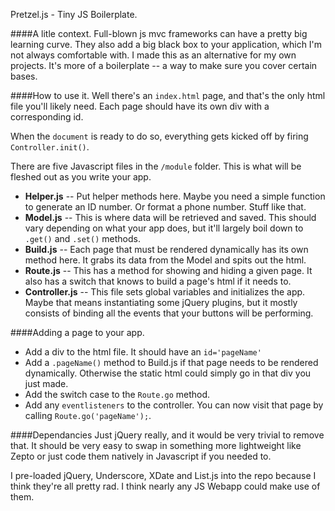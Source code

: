 Pretzel.js - Tiny JS Boilerplate.


####A litle context.
Full-blown js mvc frameworks can have a pretty big learning curve.  They also add a big black box to your application, which I'm not always comfortable with.  I made this as an alternative for my own projects.  It's more of a boilerplate -- a way to make sure you cover certain bases.

####How to use it.
Well there's an `index.html` page, and that's the only html file you'll likely need.  Each page should have its own div with a corresponding id.

When the `document` is ready to do so, everything gets kicked off by firing `Controller.init()`.

There are five Javascript files in the `/module` folder.  This is what will be fleshed out as you write your app.
+ **Helper.js** -- Put helper methods here.  Maybe you need a simple function to generate an ID number.  Or format a phone number.  Stuff like that.
+ **Model.js** -- This is where data will be retrieved and saved.  This should vary depending on what your app does, but it'll largely boil down to `.get()` and `.set()` methods.  
+ **Build.js** -- Each page that must be rendered dynamically has its own method here.  It grabs its data from the Model and spits out the html.
+ **Route.js** -- This has a method for showing and hiding a given page.  It also has a switch that knows to build a page's html if it needs to.
+ **Controller.js** -- This file sets global variables and initializes the app.  Maybe that means instantiating some jQuery plugins, but it mostly consists of binding all the events that your buttons will be performing.

####Adding a page to your app.
- Add a div to the html file.  It should have an `id='pageName'`
- Add a `.pageName()` method to Build.js if that page needs to be rendered dynamically.  Otherwise the static html could simply go in that div you just made.
- Add the switch case to the `Route.go` method.
- Add any `eventlisteners` to the controller.  You can now visit that page by calling `Route.go('pageName');`.

####Dependancies
Just jQuery really, and it would be very trivial to remove that.  It should be very easy to swap in something more lightweight like Zepto or just code them natively in Javascript if you needed to.

I pre-loaded jQuery, Underscore, XDate and List.js into the repo because I think they're all pretty rad.  I think nearly any JS Webapp could make use of them. 
